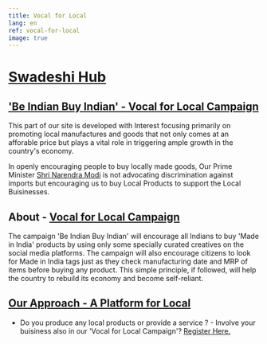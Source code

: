 ```yaml
---
title: Vocal for Local
lang: en
ref: vocal-for-local
image: true
---
```


# <a href="">Swadeshi Hub

## <a href="">'Be Indian Buy Indian' - Vocal for Local Campaign</a>

This part of our site is developed with Interest focusing primarily on promoting local manufactures and goods that not only comes at an afforable price but plays a vital role in triggering ample growth in the country's economy.

In openly encouraging people to buy locally made goods, Our Prime Minister <a href="">Shri Narendra Modi</a> is not advocating discrimination against imports but encouraging us to buy Local Products to support the Local Buisinesses.

## About - <a href="">Vocal for Local Campaign</a>

The campaign 'Be Indian Buy Indian' will encourage all Indians to buy 'Made in India' products by using only some specially curated creatives on the social media platforms. The campaign will also encourage citizens to look for Made in India tags just as they check manufacturing date and MRP of items before buying any product. This simple principle, if followed, will help the country to rebuild its economy and become self-reliant.

## <a href="">Our Approach - A Platform for Local</a>

* Do you produce any local products or provide a service ? - Involve your buisiness also in our 'Vocal for Local Campaign'? <a href="/register">Register Here.</a>
